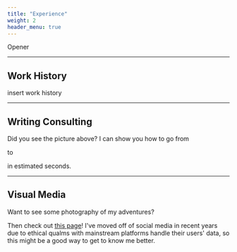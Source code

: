 ```yaml
---
title: "Experience"
weight: 2
header_menu: true
---
```


Opener

---

## Work History

insert work history

---

## Writing Consulting

Did you see the picture above? I can show you how to go from

to

in estimated seconds.

---

## Visual Media

Want to see some photography of my adventures?

Then check out [this page](/photography)! I've moved off of social media in recent years due to ethical qualms with mainstream platforms handle their users' data, so this might be a good way to get to know me better.
